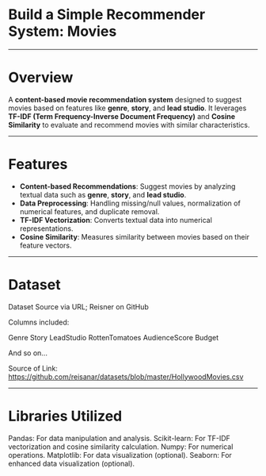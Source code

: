 # **Build a Simple Recommender System: Movies**

---

# **Overview**  
A **content-based movie recommendation system** designed to suggest movies based on features like **genre**, **story**, and **lead studio**. It leverages **TF-IDF (Term Frequency-Inverse Document Frequency)** and **Cosine Similarity** to evaluate and recommend movies with similar characteristics.

---

# **Features**  
- **Content-based Recommendations**: Suggest movies by analyzing textual data such as **genre**, **story**, and **lead studio**.  
- **Data Preprocessing**: Handling missing/null values, normalization of numerical features, and duplicate removal.  
- **TF-IDF Vectorization**: Converts textual data into numerical representations.  
- **Cosine Similarity**: Measures similarity between movies based on their feature vectors.
  
---

# **Dataset**

Dataset Source via URL; Reisner on GitHub

Columns included:

Genre
Story
LeadStudio
RottenTomatoes
AudienceScore
Budget

And so on...

Source of Link: https://github.com/reisanar/datasets/blob/master/HollywoodMovies.csv 

---

# **Libraries Utilized**

Pandas: For data manipulation and analysis.
Scikit-learn: For TF-IDF vectorization and cosine similarity calculation.
Numpy: For numerical operations.
Matplotlib: For data visualization (optional).
Seaborn: For enhanced data visualization (optional).




